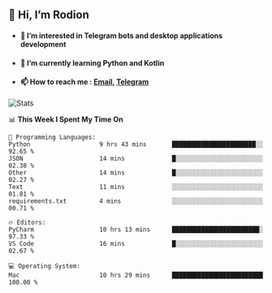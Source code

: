 ## 👋 Hi, I’m Rodion
- #### 👀 I’m interested in Telegram bots and desktop applications development
- #### 🌱 I’m currently learning Python and Kotlin
- #### 📫 How to reach me : [Email](mailto:me@lavn.ml), [Telegram](https://t.me/rodion_gudz)

![Stats](https://github-readme-stats.vercel.app/api?username=rodion-gudz&show_icons=true&theme=github_dark&hide_border=true&hide=issues&count_private=true&layout=compact)


<!--START_SECTION:waka-->
📊 **This Week I Spent My Time On** 

```text
💬 Programming Languages: 
Python                   9 hrs 43 mins       ███████████████████████░░   92.65 % 
JSON                     14 mins             █░░░░░░░░░░░░░░░░░░░░░░░░   02.38 % 
Other                    14 mins             █░░░░░░░░░░░░░░░░░░░░░░░░   02.27 % 
Text                     11 mins             ░░░░░░░░░░░░░░░░░░░░░░░░░   01.81 % 
requirements.txt         4 mins              ░░░░░░░░░░░░░░░░░░░░░░░░░   00.71 % 

🔥 Editors: 
PyCharm                  10 hrs 13 mins      ████████████████████████░   97.33 % 
VS Code                  16 mins             █░░░░░░░░░░░░░░░░░░░░░░░░   02.67 % 

💻 Operating System: 
Mac                      10 hrs 29 mins      █████████████████████████   100.00 % 
```


<!--END_SECTION:waka-->
